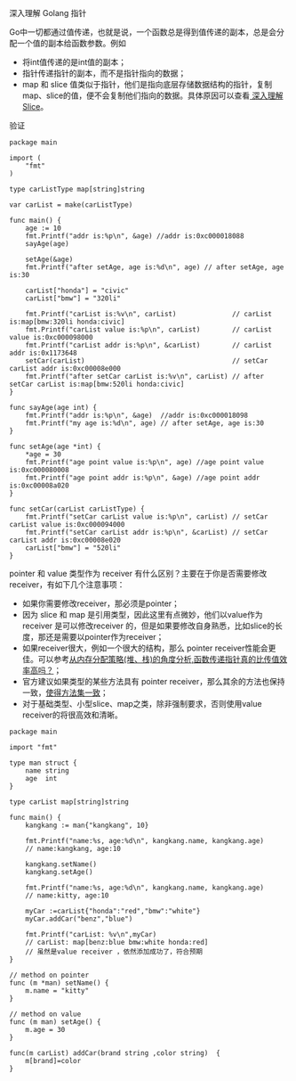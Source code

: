 深入理解 Golang 指针

Go中一切都通过值传递，也就是说，一个函数总是得到值传递的副本，总是会分配一个值的副本给函数参数。例如
* 将int值传递的是int值的副本；
* 指针传递指针的副本，而不是指针指向的数据；
* map 和 slice 值类似于指针，他们是指向底层存储数据结构的指针，复制map、slice的值，便不会复制他们指向的数据。具体原因可以查看[
深入理解 Slice](./slice.md)。

验证
```
package main

import (
	"fmt"
)

type carListType map[string]string

var carList = make(carListType)

func main() {
	age := 10
	fmt.Printf("addr is:%p\n", &age) //addr is:0xc000018088
	sayAge(age)

	setAge(&age)
	fmt.Printf("after setAge, age is:%d\n", age) // after setAge, age is:30

	carList["honda"] = "civic"
	carList["bmw"] = "320li"

	fmt.Printf("carList is:%v\n", carList)              // carList is:map[bmw:320li honda:civic]
	fmt.Printf("carList value is:%p\n", carList)        // carList value is:0xc000098000
	fmt.Printf("carList addr is:%p\n", &carList)        // carList addr is:0x1173648
	setCar(carList)                                     // setCar carList addr is:0xc00008e000
	fmt.Printf("after setCar carList is:%v\n", carList) // after setCar carList is:map[bmw:520li honda:civic]
}

func sayAge(age int) {
	fmt.Printf("addr is:%p\n", &age)  //addr is:0xc000018098
	fmt.Printf("my age is:%d\n", age) // after setAge, age is:30
}

func setAge(age *int) {
	*age = 30
	fmt.Printf("age point value is:%p\n", age) //age point value is:0xc000080008
	fmt.Printf("age point addr is:%p\n", &age) //age point addr is:0xc00008a020
}

func setCar(carList carListType) {
	fmt.Printf("setCar carList value is:%p\n", carList) // setCar carList value is:0xc000094000
	fmt.Printf("setCar carList addr is:%p\n", &carList) // setCar carList addr is:0xc00008e020
	carList["bmw"] = "520li"
}
```
pointer 和 value 类型作为 receiver 有什么区别？主要在于你是否需要修改receiver，有如下几个注意事项：
* 如果你需要修改receiver，那必须是pointer；
* 因为 slice 和 map 是引用类型，因此这里有点微妙，他们以value作为 receiver 是可以修改receiver 的，但是如果要修改自身熟悉，比如slice的长度，那还是需要以pointer作为receiver；
* 如果receiver很大，例如一个很大的结构，那么 pointer receiver性能会更佳。可以参考[从内存分配策略(堆、栈)的角度分析,函数传递指针真的比传值效率高吗？](./escape.md)；
* 官方建议如果类型的某些方法具有 pointer receiver，那么其余的方法也保持一致，[使得方法集一致](https://golang.org/doc/faq#Should)；
* 对于基础类型、小型slice、map之类，除非强制要求，否则使用value receiver的将很高效和清晰。

```
package main

import "fmt"

type man struct {
	name string
	age  int
}

type carList map[string]string

func main() {
	kangkang := man{"kangkang", 10}

	fmt.Printf("name:%s, age:%d\n", kangkang.name, kangkang.age) 
    // name:kangkang, age:10

	kangkang.setName()
	kangkang.setAge()

	fmt.Printf("name:%s, age:%d\n", kangkang.name, kangkang.age) 
    // name:kitty, age:10

	myCar :=carList{"honda":"red","bmw":"white"}
	myCar.addCar("benz","blue")

	fmt.Printf("carList: %v\n",myCar) 
    // carList: map[benz:blue bmw:white honda:red]
    // 虽然是value receiver ，依然添加成功了，符合预期
}

// method on pointer
func (m *man) setName() {
	m.name = "kitty"
}

// method on value
func (m man) setAge() {
	m.age = 30
}

func(m carList) addCar(brand string ,color string)  {
	m[brand]=color
}
```


